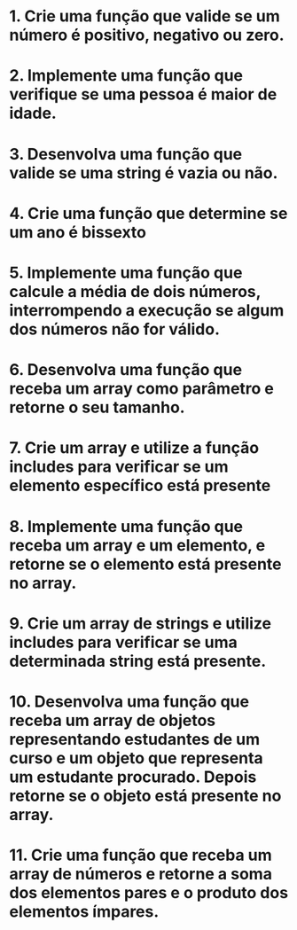 # 1. Crie uma função que valide se um número é positivo, negativo ou zero.

# 2. Implemente uma função que verifique se uma pessoa é maior de idade.

# 3. Desenvolva uma função que valide se uma string é vazia ou não.

# 4. Crie uma função que determine se um ano é bissexto

# 5. Implemente uma função que calcule a média de dois números, interrompendo a execução se algum dos números não for válido.

# 6. Desenvolva uma função que receba um array como parâmetro e retorne o seu tamanho.

# 7. Crie um array e utilize a função includes para verificar se um elemento específico está presente

# 8. Implemente uma função que receba um array e um elemento, e retorne se o elemento está presente no array.

# 9. Crie um array de strings e utilize includes para verificar se uma determinada string está presente.

# 10. Desenvolva uma função que receba um array de objetos representando estudantes de um curso e um objeto que representa um estudante procurado. Depois retorne se o objeto está presente no array.

# 11. Crie uma função que receba um array de números e retorne a soma dos elementos pares e o produto dos elementos ímpares.
